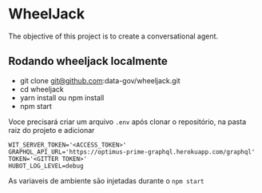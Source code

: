 # WheelJack

The objective of this project is to create a conversational agent.


## Rodando wheeljack localmente

- git clone git@github.com:data-gov/wheeljack.git
- cd wheeljack
- yarn install ou npm install
- npm start

Voce precisará criar um arquivo `.env` após clonar o repositório, na pasta raiz do projeto e adicionar
```
WIT_SERVER_TOKEN='<ACCESS_TOKEN>'
GRAPHQL_API_URL='https://optimus-prime-graphql.herokuapp.com/graphql'
TOKEN='<GITTER TOKEN>'
HUBOT_LOG_LEVEL=debug
```
As variaveis de ambiente sāo injetadas durante o `npm start`
